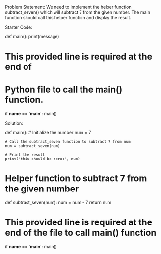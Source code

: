 Problem Statement:
We need to implement the helper function subtract_seven() which will subtract 7 from the given number. The main function should call this helper function and display the result.

Starter Code:

def main():
    print(message)

# This provided line is required at the end of
# Python file to call the main() function.
if __name__ == '__main__':
    main()

Solution:

def main():
    # Initialize the number
    num = 7
    
    # Call the subtract_seven function to subtract 7 from num
    num = subtract_seven(num)
    
    # Print the result
    print("this should be zero:", num)

# Helper function to subtract 7 from the given number
def subtract_seven(num):
    num = num - 7
    return num

# This provided line is required at the end of the file to call main() function
if __name__ == '__main__':
    main()